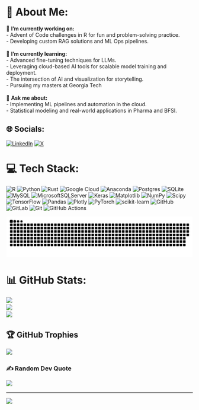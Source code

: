# 💫 About Me:
🔭 **I’m currently working on:**  <br>- Advent of Code challenges in R for fun and problem-solving practice.  <br>- Developing custom RAG solutions and ML Ops pipelines.  <br><br>🌱 **I’m currently learning:**  <br>- Advanced fine-tuning techniques for LLMs.  <br>- Leveraging cloud-based AI tools for scalable model training and deployment.  <br>- The intersection of AI and visualization for storytelling. <br>- Pursuing my masters at Georgia Tech <br><br>💬 **Ask me about:**  <br>- Implementing ML pipelines and automation in the cloud.  <br>- Statistical modeling and real-world applications in Pharma and BFSI.  


## 🌐 Socials:
[![LinkedIn](https://img.shields.io/badge/LinkedIn-%230077B5.svg?logo=linkedin&logoColor=white)](https://linkedin.com/in/naidumanoharan/) [![X](https://img.shields.io/badge/X-black.svg?logo=X&logoColor=white)](https://x.com/manohnaidu) 

# 💻 Tech Stack:
![R](https://img.shields.io/badge/r-%23276DC3.svg?style=plastic&logo=r&logoColor=white) ![Python](https://img.shields.io/badge/python-3670A0?style=plastic&logo=python&logoColor=ffdd54) ![Rust](https://img.shields.io/badge/rust-%23000000.svg?style=plastic&logo=rust&logoColor=white) ![Google Cloud](https://img.shields.io/badge/GoogleCloud-%234285F4.svg?style=plastic&logo=google-cloud&logoColor=white) ![Anaconda](https://img.shields.io/badge/Anaconda-%2344A833.svg?style=plastic&logo=anaconda&logoColor=white) ![Postgres](https://img.shields.io/badge/postgres-%23316192.svg?style=plastic&logo=postgresql&logoColor=white) ![SQLite](https://img.shields.io/badge/sqlite-%2307405e.svg?style=plastic&logo=sqlite&logoColor=white) ![MySQL](https://img.shields.io/badge/mysql-4479A1.svg?style=plastic&logo=mysql&logoColor=white) ![MicrosoftSQLServer](https://img.shields.io/badge/Microsoft%20SQL%20Server-CC2927?style=plastic&logo=microsoft%20sql%20server&logoColor=white) ![Keras](https://img.shields.io/badge/Keras-%23D00000.svg?style=plastic&logo=Keras&logoColor=white) ![Matplotlib](https://img.shields.io/badge/Matplotlib-%23ffffff.svg?style=plastic&logo=Matplotlib&logoColor=black) ![NumPy](https://img.shields.io/badge/numpy-%23013243.svg?style=plastic&logo=numpy&logoColor=white) ![Scipy](https://img.shields.io/badge/SciPy-%230C55A5.svg?style=plastic&logo=scipy&logoColor=%white) ![TensorFlow](https://img.shields.io/badge/TensorFlow-%23FF6F00.svg?style=plastic&logo=TensorFlow&logoColor=white) ![Pandas](https://img.shields.io/badge/pandas-%23150458.svg?style=plastic&logo=pandas&logoColor=white) ![Plotly](https://img.shields.io/badge/Plotly-%233F4F75.svg?style=plastic&logo=plotly&logoColor=white) ![PyTorch](https://img.shields.io/badge/PyTorch-%23EE4C2C.svg?style=plastic&logo=PyTorch&logoColor=white) ![scikit-learn](https://img.shields.io/badge/scikit--learn-%23F7931E.svg?style=plastic&logo=scikit-learn&logoColor=white) ![GitHub](https://img.shields.io/badge/github-%23121011.svg?style=plastic&logo=github&logoColor=white) ![GitLab](https://img.shields.io/badge/gitlab-%23181717.svg?style=plastic&logo=gitlab&logoColor=white) ![Git](https://img.shields.io/badge/git-%23F05033.svg?style=plastic&logo=git&logoColor=white) ![GitHub Actions](https://img.shields.io/badge/github%20actions-%232671E5.svg?style=plastic&logo=githubactions&logoColor=white)

<picture>
  <source media="(prefers-color-scheme: dark)" srcset="https://raw.githubusercontent.com/manoharannaidu/manoharannaidu/output/github-snake-dark.svg" />
  <source media="(prefers-color-scheme: light)" srcset="https://raw.githubusercontent.com/manoharannaidu/manoharannaidu/output/github-snake.svg" />
  <img alt="github-snake" src="https://raw.githubusercontent.com/manoharannaidu/manoharannaidu/output/github-snake.svg" />
</picture>

# 📊 GitHub Stats:
![](https://github-readme-stats.vercel.app/api?username=manoharannaidu&theme=catppuccin_mocha&hide_border=false&include_all_commits=true&count_private=true)<br/>
![](https://github-readme-streak-stats.herokuapp.com/?user=manoharannaidu&theme=catppuccin_mocha&hide_border=false)<br/>
![](https://github-readme-stats.vercel.app/api/top-langs/?username=manoharannaidu&theme=catppuccin_mocha&hide_border=false&include_all_commits=true&count_private=true&layout=compact)

## 🏆 GitHub Trophies
![](https://github-profile-trophy.vercel.app/?username=manoharannaidu&theme=catppuccin_mocha&no-frame=false&no-bg=false&margin-w=4)

### ✍️ Random Dev Quote
![](https://quotes-github-readme.vercel.app/api?type=horizontal&theme=gruvbox)

---
[![](https://visitcount.itsvg.in/api?id=manoharannaidu&icon=10&color=13)](https://visitcount.itsvg.in)

